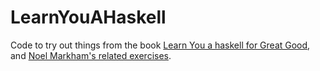 # LearnYouAHaskell

Code to try out things from the book [Learn You a haskell for Great Good](http://learnyouahaskell.com/), and [Noel Markham's related exercises](https://github.com/noelmarkham/learn-you-a-haskell-exercises).
